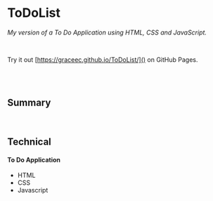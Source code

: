 # ToDoList

_My version of a To Do Application using HTML, CSS and JavaScript._

<br>

Try it out [https://graceec.github.io/ToDoList/]() on GitHub Pages.

<br>


<br>


## Summary

<br>

## Technical


#### To Do Application 
- HTML
- CSS
- Javascript

